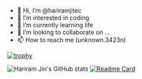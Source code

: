 - 👋 Hi, I’m @hariramjitec
- 👀 I’m interested in coding 
- 🌱 I’m currently learning life 
- 💞️ I’m looking to collaborate on ...
- 📫 How to reach me (unknown.3423n)

<!---
hariramjitec/hariramjitec is a ✨ special ✨ repository because its `README.md` (this file) appears on your GitHub profile.
You can click the Preview link to take a look at your changes.
--->
[![trophy](https://github-profile-trophy.vercel.app/?username=ryo-ma&theme=onedark)](https://github.com/ryo-ma/github-profile-trophy)

![Hariram Jin's GitHub stats](https://github-readme-stats.vercel.app/api?username=hariramjin&show_icons=true&theme=ambient_gradient)
[![Readme Card](https://github-readme-stats.vercel.app/api/pin/?username=hariramjin&repo=in&theme=ambient_gradient)](https://github.com/hariramjin/in)



